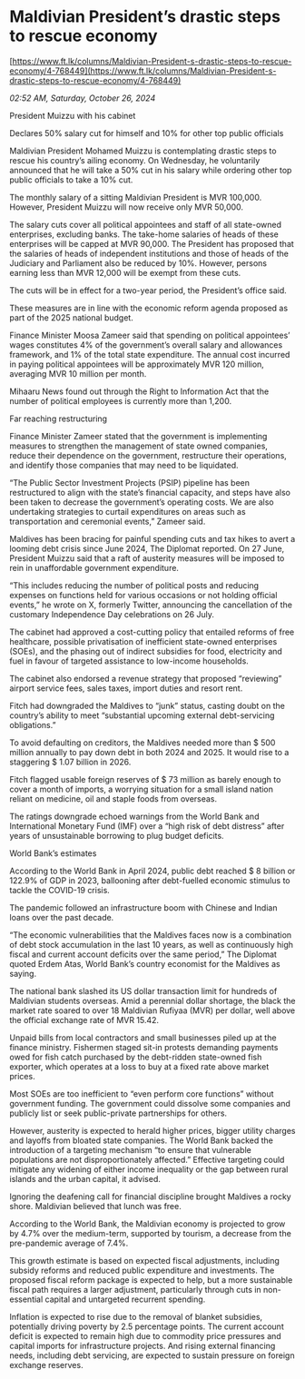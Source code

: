 # Maldivian President’s drastic steps to rescue economy

[https://www.ft.lk/columns/Maldivian-President-s-drastic-steps-to-rescue-economy/4-768449](https://www.ft.lk/columns/Maldivian-President-s-drastic-steps-to-rescue-economy/4-768449)

*02:52 AM, Saturday, October 26, 2024*

President Muizzu with his cabinet

Declares 50% salary cut for himself and 10% for other top public officials

Maldivian President Mohamed Muizzu is contemplating drastic steps to rescue his country’s ailing economy. On Wednesday, he voluntarily announced that he will take a 50% cut in his salary while ordering other top public officials to take a 10% cut.

The monthly salary of a sitting Maldivian President is MVR 100,000. However, President Muizzu will now receive only MVR 50,000.

The salary cuts cover all political appointees and staff of all state-owned enterprises, excluding banks. The take-home salaries of heads of these enterprises will be capped at MVR 90,000. The President has proposed that the salaries of heads of independent institutions and those of heads of the Judiciary and Parliament also be reduced by 10%. However, persons earning less than MVR 12,000 will be exempt from these cuts.

The cuts will be in effect for a two-year period, the President’s office said.

These measures are in line with the economic reform agenda proposed as part of the 2025 national budget.

Finance Minister Moosa Zameer said that spending on political appointees’ wages constitutes 4% of the government’s overall salary and allowances framework, and 1% of the total state expenditure. The annual cost incurred in paying political appointees will be approximately MVR 120 million, averaging MVR 10 million per month.

Mihaaru News found out through the Right to Information Act that the number of political employees is currently more than 1,200.

Far reaching restructuring

Finance Minister Zameer stated that the government is implementing measures to strengthen the management of state owned companies, reduce their dependence on the government, restructure their operations, and identify those companies that may need to be liquidated.

“The Public Sector Investment Projects (PSIP) pipeline has been restructured to align with the state’s financial capacity, and steps have also been taken to decrease the government’s operating costs. We are also undertaking strategies to curtail expenditures on areas such as transportation and ceremonial events,” Zameer said.

Maldives has been bracing for painful spending cuts and tax hikes to avert a looming debt crisis since June 2024, The Diplomat reported. On 27 June, President Muizzu said that a raft of austerity measures will be imposed to rein in unaffordable government expenditure.

“This includes reducing the number of political posts and reducing expenses on functions held for various occasions or not holding official events,” he wrote on X, formerly Twitter, announcing the cancellation of the customary Independence Day celebrations on 26 July.

The cabinet had approved a cost-cutting policy that entailed reforms of free healthcare, possible privatisation of inefficient state-owned enterprises (SOEs), and the phasing out of indirect subsidies for food, electricity and fuel in favour of targeted assistance to low-income households.

The cabinet also endorsed a revenue strategy that proposed “reviewing” airport service fees, sales taxes, import duties and resort rent.

Fitch had downgraded the Maldives to “junk” status, casting doubt on the country’s ability to meet “substantial upcoming external debt-servicing obligations.”

To avoid defaulting on creditors, the Maldives needed more than $ 500 million annually to pay down debt in both 2024 and 2025. It would rise to a staggering $ 1.07 billion in 2026.

Fitch flagged usable foreign reserves of $ 73 million as barely enough to cover a month of imports, a worrying situation for a small island nation reliant on medicine, oil and staple foods from overseas.

The ratings downgrade echoed warnings from the World Bank and International Monetary Fund (IMF) over a “high risk of debt distress” after years of unsustainable borrowing to plug budget deficits.

World Bank’s estimates

According to the World Bank in April 2024, public debt reached $ 8 billion or 122.9% of GDP in 2023, ballooning after debt-fuelled economic stimulus to tackle the COVID-19 crisis.

The pandemic followed an infrastructure boom with Chinese and Indian loans over the past decade.

“The economic vulnerabilities that the Maldives faces now is a combination of debt stock accumulation in the last 10 years, as well as continuously high fiscal and current account deficits over the same period,” The Diplomat quoted Erdem Atas, World Bank’s country economist for the Maldives as saying.

The national bank slashed its US dollar transaction limit for hundreds of Maldivian students overseas. Amid a perennial dollar shortage, the black the market rate soared to over 18 Maldivian Rufiyaa (MVR) per dollar, well above the official exchange rate of MVR 15.42.

Unpaid bills from local contractors and small businesses piled up at the finance ministry. Fishermen staged sit-in protests demanding payments owed for fish catch purchased by the debt-ridden state-owned fish exporter, which operates at a loss to buy at a fixed rate above market prices.

Most SOEs are too inefficient to “even perform core functions” without government funding. The government could dissolve some companies and publicly list or seek public-private partnerships for others.

However, austerity is expected to herald higher prices, bigger utility charges and layoffs from bloated state companies. The World Bank backed the introduction of a targeting mechanism “to ensure that vulnerable populations are not disproportionately affected.” Effective targeting could mitigate any widening of either income inequality or the gap between rural islands and the urban capital, it advised.

Ignoring the deafening call for financial discipline brought Maldives a rocky shore. Maldivian believed that lunch was free.

According to the World Bank, the Maldivian economy is projected to grow by 4.7% over the medium-term, supported by tourism, a decrease from the pre-pandemic average of 7.4%.

This growth estimate is based on expected fiscal adjustments, including subsidy reforms and reduced public expenditure and investments. The proposed fiscal reform package is expected to help, but a more sustainable fiscal path requires a larger adjustment, particularly through cuts in non-essential capital and untargeted recurrent spending.

Inflation is expected to rise due to the removal of blanket subsidies, potentially driving poverty by 2.5 percentage points. The current account deficit is expected to remain high due to commodity price pressures and capital imports for infrastructure projects. And rising external financing needs, including debt servicing, are expected to sustain pressure on foreign exchange reserves.

